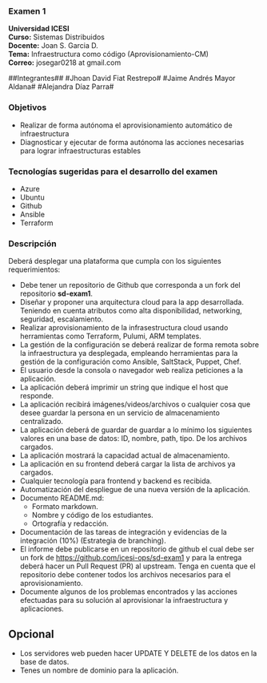 ### Examen 1
**Universidad ICESI**  
**Curso:** Sistemas Distribuidos  
**Docente:** Joan S. Garcia D.  
**Tema:** Infraestructura como código (Aprovisionamiento-CM)  
**Correo:** josegar0218 at gmail.com

##Integrantes##
#Jhoan David Fiat Restrepo#
#Jaime Andrés Mayor Aldana#
#Alejandra Díaz Parra#

### Objetivos
* Realizar de forma autónoma el aprovisionamiento automático de infraestructura
* Diagnosticar y ejecutar de forma autónoma las acciones necesarias para lograr infraestructuras estables

### Tecnologías sugeridas para el desarrollo del examen
* Azure
* Ubuntu
* Github
* Ansible
* Terraform

### Descripción
Deberá desplegar una plataforma que cumpla con los siguientes requerimientos:

* Debe tener un repositorio de Github que corresponda a un fork del repositorio **sd-exam1**.
* Diseñar y proponer una arquitectura cloud para la app desarrollada. Teniendo en cuenta atributos como alta disponibilidad, networking, seguridad, escalamiento.
* Realizar aprovisionamiento de la infrasestructura cloud usando herramientas como Terraform, Pulumi, ARM templates. 
* La gestión de la configuración se deberá realizar de forma remota sobre la infraestructura ya desplegada, empleando herramientas para la gestión de la configuración como Ansible, SaltStack, Puppet, Chef.
* El usuario desde la consola o navegador web realiza peticiones a la aplicación.
* La aplicación deberá imprimir un string que indique el host que responde.
* La aplicación recibirá imágenes/videos/archivos o cualquier cosa que desee guardar la persona en un servicio de almacenamiento centralizado. 
* La aplicación deberá de guardar de guardar a lo mínimo los siguientes valores en una base de datos: ID, nombre, path, tipo. De los archivos cargados.
* La aplicación mostrará la capacidad actual de almacenamiento.
* La aplicación en su frontend deberá cargar la lista de archivos ya cargados.
* Cualquier tecnología para frontend y backend es recibida.
* Automatización del despliegue de una nueva versión de la aplicación.
* Documento README.md:  
  * Formato markdown.
  * Nombre y código de los estudiantes.
  * Ortografía y redacción.
*  Documentación de las tareas de integración y evidencias de la integración (10%) (Estrategia de branching).
*  El informe debe publicarse en un repositorio de github el cual debe ser un fork de https://github.com/icesi-ops/sd-exam1 y para la entrega deberá hacer un Pull Request (PR) al upstream. Tenga en cuenta que el repositorio debe contener todos los archivos necesarios para el aprovisionamiento.
* Documente algunos de los problemas encontrados y las acciones efectuadas para su solución al aprovisionar la infraestructura y aplicaciones.


## Opcional
* Los servidores web pueden hacer UPDATE Y DELETE de los datos en la base de datos.
* Tenes un nombre de dominio para la aplicación.
